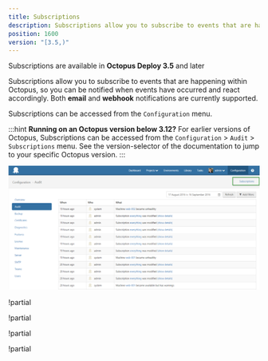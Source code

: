 ```yaml
---
title: Subscriptions
description: Subscriptions allow you to subscribe to events that are happening within Octopus, so you can be notified when events have occurred and react accordingly.
position: 1600
version: "[3.5,)"
---
```


Subscriptions are available in **Octopus Deploy 3.5** and later


Subscriptions allow you to subscribe to events that are happening within Octopus, so you can be notified when events have occurred and react accordingly. Both **email** and **webhook** notifications are currently supported.

Subscriptions can be accessed from the `Configuration` menu.

:::hint
**Running on an Octopus version below 3.12?**
For earlier versions of Octopus, Subscriptions can be accessed from the `Configuration` > `Audit` > `Subscriptions` menu. See the version-selector of the documentation to jump to your specific Octopus version.
:::

![](subscriptions-menu.png "width=800")

!partial <emails>

!partial <webhooks>

!partial <visibility>

!partial <troubleshooting>
